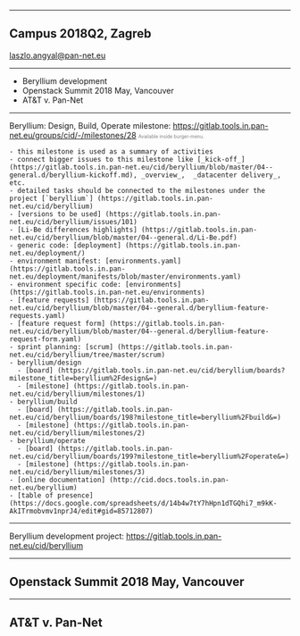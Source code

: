 
---
## Campus 2018Q2, Zagreb
laszlo.angyal@pan-net.eu

---
- Beryllium development
- Openstack Summit 2018 May, Vancouver
- AT&T v. Pan-Net

---
Beryllium: Design, Build, Operate
milestone: https://gitlab.tools.in.pan-net.eu/groups/cid/-/milestones/28
<span style="font-size:0.6em; color:gray">Available inside burger-menu.</span>
```
- this milestone is used as a summary of activities
- connect bigger issues to this milestone like [_kick-off_] (https://gitlab.tools.in.pan-net.eu/cid/beryllium/blob/master/04--general.d/beryllium-kickoff.md), _overview_,  _datacenter delivery_, etc.
- detailed tasks should be connected to the milestones under the project [`beryllium`] (https://gitlab.tools.in.pan-net.eu/cid/beryllium)
- [versions to be used] (https://gitlab.tools.in.pan-net.eu/cid/beryllium/issues/101)
- [Li-Be differences highlights] (https://gitlab.tools.in.pan-net.eu/cid/beryllium/blob/master/04--general.d/Li-Be.pdf)
- generic code: [deployment] (https://gitlab.tools.in.pan-net.eu/deployment/)
- environment manifest: [environments.yaml] (https://gitlab.tools.in.pan-net.eu/deployment/manifests/blob/master/environments.yaml)
- environment specific code: [environments] (https://gitlab.tools.in.pan-net.eu/environments)
- [feature requests] (https://gitlab.tools.in.pan-net.eu/cid/beryllium/blob/master/04--general.d/beryllium-feature-requests.yaml)
- [feature request form] (https://gitlab.tools.in.pan-net.eu/cid/beryllium/blob/master/04--general.d/beryllium-feature-request-form.yaml)
- sprint planning: [scrum] (https://gitlab.tools.in.pan-net.eu/cid/beryllium/tree/master/scrum)
- beryllium/design
  - [board] (https://gitlab.tools.in.pan-net.eu/cid/beryllium/boards?milestone_title=beryllium%2Fdesign&=)
  - [milestone] (https://gitlab.tools.in.pan-net.eu/cid/beryllium/milestones/1)
- beryllium/build
  - [board] (https://gitlab.tools.in.pan-net.eu/cid/beryllium/boards/198?milestone_title=beryllium%2Fbuild&=)
  - [milestone] (https://gitlab.tools.in.pan-net.eu/cid/beryllium/milestones/2)
- beryllium/operate
  - [board] (https://gitlab.tools.in.pan-net.eu/cid/beryllium/boards/199?milestone_title=beryllium%2Foperate&=)
  - [milestone] (https://gitlab.tools.in.pan-net.eu/cid/beryllium/milestones/3)
- [online documentation] (http://cid.docs.tools.in.pan-net.eu/beryllium)
- [table of presence] (https://docs.google.com/spreadsheets/d/14b4w7tY7hHpn1dTGQhi7_m9kK-AkITrmobvmv1nprJ4/edit#gid=85712807)
```

---
Beryllium development
project: https://gitlab.tools.in.pan-net.eu/cid/beryllium


---
## Openstack Summit 2018 May, Vancouver


---
## AT&T v. Pan-Net


